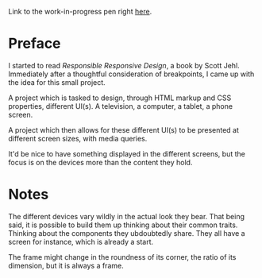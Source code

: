 Link to the work-in-progress pen right [here]().

# Preface 

I started to read _Responsible Responsive Design_, a book by Scott Jehl. 
Immediately after a thoughtful consideration of breakpoints, I came up with the idea for this small project.

A project which is tasked to design, through HTML markup and CSS properties, different UI(s). 
A television, a computer, a tablet, a phone screen.

A project which then allows for these different UI(s) to be presented at different screen sizes, with media queries.

It'd be nice to have something displayed in the different screens, but the focus is on the devices more than the content they hold.

# Notes

The different devices vary wildly in the actual look they bear. That being said, it is possible to build them up thinking about their common traits. 
Thinking about the components they ubdoubtedly share. They all have a screen for instance, which is already a start. 

The frame might change in the roundness of its corner, the ratio of its dimension, but it is always a frame.
